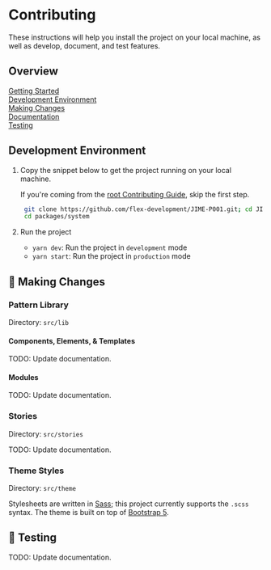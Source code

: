 # Contributing

These instructions will help you install the project on your local machine, as
well as develop, document, and test features.

## Overview

[Getting Started](../../../docs/CONTRIBUTING.md)  
[Development Environment](#development-environment)  
[Making Changes](#making-changes)  
[Documentation](../../../docs/CONTRIBUTING.md#documentation)  
[Testing](#testing)

## Development Environment

1. Copy the snippet below to get the project running on your local machine.

   If you're coming from the
   [root Contributing Guide](../../../docs/CONTRIBUTING.md), skip the first
   step.

   ```zsh
    git clone https://github.com/flex-development/JIME-P001.git; cd JIME-P001; yarn
    cd packages/system
   ```

2. Run the project

   - `yarn dev`: Run the project in `development` mode
   - `yarn start`: Run the project in `production` mode

## 🚧 Making Changes

### Pattern Library

Directory: `src/lib`

#### Components, Elements, & Templates

TODO: Update documentation.

#### Modules

TODO: Update documentation.

### Stories

Directory: `src/stories`

TODO: Update documentation.

### Theme Styles

Directory: `src/theme`

Stylesheets are written in [Sass](https://sass-lang.com/); this project
currently supports the `.scss` syntax. The theme is built on top of
[Bootstrap 5](https://v5.getbootstrap.com/).

## 🚧 Testing

TODO: Update documentation.
